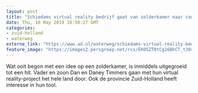 ```yaml
---
layout: post
title: "Schiedams virtual reality bedrijf gaat van zolderkamer naar contract provincie"
date: Thu, 16 May 2019 10:50:27 GMT
categories: 
- zuid-holland 
- waterweg 
externe_link: "https://www.ad.nl/waterweg/schiedams-virtual-reality-bedrijf-gaat-van-zolderkamer-naar-contract-provincie~a10fbed5/"
feature_image: "https://images2.persgroep.net/rcs/EKOSZT0tCg16BhCT_tJ0sVR94g8/diocontent/115847225/_fitwidth/400/?appId=21791a8992982cd8da851550a453bd7f&quality=0.7"
---
```


Wat ooit begon met een idee op een zolderkamer, is inmiddels uitgegroeid tot een hit. Vader en zoon Dan en Daney Timmers gaan met hun virtual reality-project het hele land door. Ook de provincie Zuid-Holland heeft interesse in hun tool.
